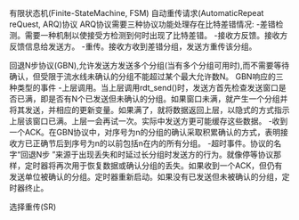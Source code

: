 有限状态机(Finite-StateMachine, FSM)
自动重传请求(AutomaticRepeat reQuest, ARQ)协议
    ARQ协议需要三种协议功能处理存在比特差错情况:
        -差错检测。需要一种机制以使接受方检测到何时出现了比特差错。
        -接收方反馈。接收方反馈信息给发送方。
        -重传。接收方收到差错分组，发送方重传该分组。

回退N步协议(GBN),允许发送方发送多个分组(当有多个分组可用时),而不需要等待确认，但受限于流水线未确认的分组不能超过某个最大允许数N。
        GBN响应的三种类型的事件
            -上层调用。当上层调用rdt_send()时，发送方首先检查发送窗口是否已满，即是否有N个已发送但未确认的分组。如果窗口未满，就产生一个分组并将其发送，并相应的更新变量。如果满了，就将数据返回上层，以隐式的方式指示上层该窗口已满。上层一会再试一次。实际中发送方更可能缓存这些数据。
            -收到一个ACK。在GBN协议中，对序号为n的分组的确认采取积累确认的方式，表明接收方已正确节后到序号为n的以前包括n在内的所有分组。
            -超时事件。协议的名字“回退N步 ”来源于出现丢失和时延过长分组时发送方的行为。就像停等协议那样，定时器将再次用于恢复数据或确认分组的丢失。如果收到一个ACK，但仍有发送单位被确认的分组。定时器重新启动。如果没有已发送但未被确认的分组，定时器终止。

选择重传(SR)